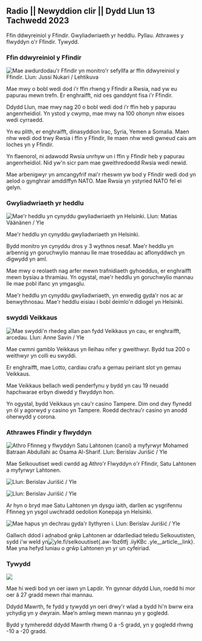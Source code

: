 ## Radio || Newyddion clir || Dydd Llun 13 Tachwedd 2023

Ffin ddwyreiniol y Ffindir. Gwyliadwriaeth yr heddlu. Pyllau. Athrawes y flwyddyn o'r Ffindir. Tywydd.

### Ffin ddwyreiniol y Ffindir

![Mae awdurdodau'r Ffindir yn monitro'r sefyllfa ar ffin ddwyreiniol y Ffindir. Llun: Jussi Nukari / Lehtikuva](https://images.cdn.yle.fi/image/upload/c_crop,h_2880,w_5120,x_0,y_171/ar_1.77777777777777,c_fill,g_faces,h_601,c_fill,g_faces,h_60/q_auto:eco/f_auto/fl_lossy/v1699859472/39-11996406551cb5a3d93a)

Mae mwy o bobl wedi dod i'r ffin rhwng y Ffindir a Rwsia, nad yw eu papurau mewn trefn. Er enghraifft, nid oes ganddynt fisa i'r Ffindir.

Ddydd Llun, mae mwy nag 20 o bobl wedi dod i'r ffin heb y papurau angenrheidiol. Yn ystod y cwymp, mae mwy na 100 ohonyn nhw eisoes wedi cyrraedd.

Yn eu plith, er enghraifft, dinasyddion Irac, Syria, Yemen a Somalia. Maen nhw wedi dod trwy Rwsia i ffin y Ffindir, lle maen nhw wedi gwneud cais am loches yn y Ffindir.

Yn flaenorol, ni adawodd Rwsia unrhyw un i ffin y Ffindir heb y papurau angenrheidiol. Nid yw'n sicr pam mae gweithredoedd Rwsia wedi newid.

Mae arbenigwyr yn amcangyfrif mai'r rheswm yw bod y Ffindir wedi dod yn aelod o gynghrair amddiffyn NATO. Mae Rwsia yn ystyried NATO fel ei gelyn.

### Gwyliadwriaeth yr heddlu

![Mae'r heddlu yn cynyddu gwyliadwriaeth yn Helsinki. Llun: Matias Väänänen / Yle](https://images.cdn.yle.fi/image/upload/c_crop,h_2889,w_5148,x_0,y_107/ar_1.77777777777777,c_fill,g_faces,h_0/10q_auto:eco/f_auto/fl_lossy/v1697807957/39-11771286512a4e83c1e1)

Mae'r heddlu yn cynyddu gwyliadwriaeth yn Helsinki.

Bydd monitro yn cynyddu dros y 3 wythnos nesaf. Mae'r heddlu yn arbennig yn goruchwylio mannau lle mae troseddau ac aflonyddwch yn digwydd yn aml.

Mae mwy o reolaeth nag arfer mewn trafnidiaeth gyhoeddus, er enghraifft mewn bysiau a thramiau. Yn ogystal, mae'r heddlu yn goruchwylio mannau lle mae pobl ifanc yn ymgasglu.

Mae'r heddlu yn cynyddu gwyliadwriaeth, yn enwedig gyda'r nos ac ar benwythnosau. Mae'r heddlu eisiau i bobl deimlo'n ddiogel yn Helsinki.

### swyddi Veikkaus

![Mae swyddi'n rhedeg allan pan fydd Veikkaus yn cau, er enghraifft, arcedau. Llun: Anne Savin / Yle](https://images.cdn.yle.fi/image/upload/c_crop,h_1928,w_3427,x_567,y_428/ar_1.77777777777777,c_fill,g_faces,h_671.w/q_auto:eco/f_auto/fl_lossy/v1633956464/39-86542961643200866ed)

Mae cwmni gamblo Veikkaus yn lleihau nifer y gweithwyr. Bydd tua 200 o weithwyr yn colli eu swyddi.

Er enghraifft, mae Lotto, cardiau crafu a gemau peiriant slot yn gemau Veikkaus.

Mae Veikkaus bellach wedi penderfynu y bydd yn cau 19 neuadd hapchwarae erbyn diwedd y flwyddyn hon.

Yn ogystal, bydd Veikkaus yn cau'r casino Tampere. Dim ond dwy flynedd yn ôl y agorwyd y casino yn Tampere. Roedd dechrau'r casino yn anodd oherwydd y corona.

### Athrawes Ffindir y flwyddyn

![Athro Ffinneg y flwyddyn Satu Lahtonen (canol) a myfyrwyr Mohamed Batraan Abdullahi ac Osama Al-Sharif. Llun: Berislav Jurišić / Yle](https://images.cdn.yle.fi/image/upload/c_crop,h_2982,w_5300,x_0,y_0/ar_1.77777777777777,c_fill,g_faces,h_0_620,q_auto:eco/f_auto/fl_lossy/v1699438785/39-1197531654b5ee49bf1f)

Mae Selkouutiset wedi cwrdd ag Athro'r Flwyddyn o'r Ffindir, Satu Lahtonen a myfyrwyr Lahtonen.

![Llun: Berislav Jurišić / Yle](https://images.cdn.yle.fi/image/upload/c_crop,h_3153,w_5603,x_0,y_0/ar_1.77777777777777,c_fill,g_faces,h_153,w_5603,x_0,y_0/ar_1.77777777777777,c_fill,g_faces,h_60/0/q_auto:eco/f_auto/fl_lossy/v1699438827/39-1197537654b5ee95baf1)

![ Llun: Berislav Jurišić / Yle](https://images.cdn.yle.fi/image/upload/c_crop,h_3362,w_5987,x_0,y_0/ar_1.77777777777777,c_fill,g_faces,h_3362,w_5987,x_0,y_0/ar_1.77777777777777,c_fill,g_faces,h_61/0/q_auto:eco/f_auto/fl_lossy/v1699438816/39-1197536654b5ee899b41)

Ar hyn o bryd mae Satu Lahtonen yn dysgu iaith, darllen ac ysgrifennu Ffinneg yn ysgol uwchradd oedolion Konepaja yn Helsinki.

![Mae hapus yn dechrau gyda'r llythyren i. Llun: Berislav Jurišić / Yle](https://images.cdn.yle.fi/image/upload/c_crop,h_3362,w_5987,x_0,y_0/ar_1.77777777777777,c_fill,g_faces,h_0_620,q_auto:eco/f_auto/fl_lossy/v1699438816/39-1197535654b5ee7e3b58)

Gallwch ddod i adnabod grŵp Lahtonen ar ddarllediad teledu Selkouutisten, sydd i'w weld yn![yle.fi/selkouutiset](https://yle.fi/selkouutiset){.aw-1bz6tfj .iiyKBc .yle__article__link}. Mae yna hefyd luniau o grŵp Lahtonen yn yr un cyfeiriad.

### Tywydd

![](https://images.cdn.yle.fi/image/upload/c_crop,h_1080,w_1919,x_0,y_0/ar_1.777777777777777,c_fill,g_faces,h_675,w_1200/0q/dpr_1f_auto/fl_lossy/v1699893163/39-119999365524f872df8f)

Mae hi wedi bod yn oer iawn yn Lapdir. Yn gynnar ddydd Llun, roedd hi mor oer â 27 gradd mewn rhai mannau.

Ddydd Mawrth, fe fydd y tywydd yn oeri drwy'r wlad a bydd hi'n bwrw eira ychydig yn y dwyrain. Mae’n amlwg mewn mannau yn y gogledd.

Bydd y tymheredd ddydd Mawrth rhwng 0 a -5 gradd, yn y gogledd rhwng -10 a -20 gradd.